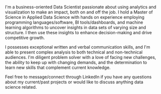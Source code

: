 I'm a business-oriented Data Scientist passionate about using analytics and visualization to make an impact, both on and off the job. I hold a Master of Science in Applied Data Science with hands on experience employing programming languages/software, BI tools/dashboards, and machine learning algorithms to uncover insights in data sets of varying size and structure. I then use these insights to enhance decision-making and drive competitive growth. 

I possesses exceptional written and verbal communication skills, and I'm able to present complex analysis to both technical and non-technical audiences. I'm diligent problem solver with a love of facing new challenges, the ability to keep up with changing demands, and the determination to learn new skills that complement current knowledge. 

Feel free to message/connect through LinkedIn if you have any questions about my current/past projects or would like to discuss anything data science related. 

<!---
ZChipman/ZChipman is a ✨ special ✨ repository because its `README.md` (this file) appears on your GitHub profile.
You can click the Preview link to take a look at your changes.
--->
